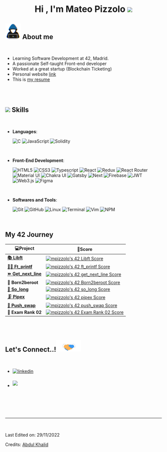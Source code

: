 
<h1 align="center"><b>Hi , I'm Mateo Pizzolo </b><img src="https://media.giphy.com/media/hvRJCLFzcasrR4ia7z/giphy.gif" width="35"></h1>

	
## <picture><img src = "https://github.com/0xAbdulKhalid/0xAbdulKhalid/raw/main/assets/mdImages/about_me.gif" width = 50px></picture> **About me**


<br>

- Learning Software Development at 42, Madrid. 
- A passionate Self-taught Front-end developer
- Worked at a great startup (Blockchain Ticketing)
- Personal website [link](http://www.mateopizzolo.com/)
- This is [my resume](https://drive.google.com/file/d/1FiO63IWTp7uHdoRGNuUHjRsbYfTreWIo/view?usp=share_link) 

<br><br>


## <img src="https://media2.giphy.com/media/QssGEmpkyEOhBCb7e1/giphy.gif?cid=ecf05e47a0n3gi1bfqntqmob8g9aid1oyj2wr3ds3mg700bl&rid=giphy.gif" width ="25"><b> Skills</b>
<br>

<p align="center">

- **Languages**:
    
    ![C](https://img.shields.io/badge/C%20-%232370ED.svg?style=for-the-badge&logo=c&logoColor=white)
    ![JavaScript](https://img.shields.io/badge/JavaScript%20-%23F7DF1E.svg?style=for-the-badge&logo=javascript&logoColor=black)
    ![Solidity](https://img.shields.io/badge/Solidity-e6e6e6?style=for-the-badge&logo=solidity&logoColor=black)

<br>   
    
- **Front-End Development**:

   ![HTML5](https://img.shields.io/badge/HTML5%20-%23E34F26.svg?style=for-the-badge&logo=html5&logoColor=white)
   ![CSS3](https://img.shields.io/badge/CSS%20-%231572B6.svg?style=for-the-badge&logo=css3&logoColor=white)
   ![Typescript](https://img.shields.io/badge/TypeScript-007ACC?style=for-the-badge&logo=typescript&logoColor=white)
   ![React](https://img.shields.io/badge/React-20232A?style=for-the-badge&logo=react&logoColor=61DAFB)
   ![Redux](https://img.shields.io/badge/Redux-593D88?style=for-the-badge&logo=redux&logoColor=white)
   ![React Router](https://img.shields.io/badge/React_Router-CA4245?style=for-the-badge&logo=react-router&logoColor=white)
   ![Material UI](https://img.shields.io/badge/Material%20UI-007FFF?style=for-the-badge&logo=mui&logoColor=white)
   ![Chakra UI](https://img.shields.io/badge/chakra-%234ED1C5.svg?style=for-the-badge&logo=chakraui&logoColor=white)
   ![Gatsby](https://img.shields.io/badge/Gatsby-663399?style=for-the-badge&logo=gatsby&logoColor=white)
   ![Next](https://img.shields.io/badge/Next-black?style=for-the-badge&logo=next.js&logoColor=white)
   ![Firebase](https://img.shields.io/badge/firebase-%23039BE5.svg?style=for-the-badge&logo=firebase)
   ![JWT](https://img.shields.io/badge/JWT-black?style=for-the-badge&logo=JSON%20web%20tokens)
   ![Web3.js](https://img.shields.io/badge/web3.js-F16822?style=for-the-badge&logo=web3.js&logoColor=white)
   ![Figma](https://img.shields.io/badge/figma-%23F24E1E.svg?style=for-the-badge&logo=figma&logoColor=white)

<br>

- **Softwares and Tools**:

    ![Git](https://img.shields.io/badge/git-%23F05033.svg?style=for-the-badge&logo=git&logoColor=white)
    ![GitHub](https://img.shields.io/badge/github-%23121011.svg?style=for-the-badge&logo=github&logoColor=white)
    ![Linux](https://img.shields.io/badge/Linux-FCC624?style=for-the-badge&logo=linux&logoColor=black) 
    ![Terminal](https://img.shields.io/badge/Terminal-%23054020?style=for-the-badge&logo=gnu-bash&logoColor=white)
    ![Vim](https://img.shields.io/badge/VIM-%2311AB00.svg?style=for-the-badge&logo=vim&logoColor=white)
    ![NPM](https://img.shields.io/badge/NPM-%23CB3837.svg?style=for-the-badge&logo=npm&logoColor=white)


</p>


<br>

## <b> My 42 Journey</b>

| 💻Project | 💯Score |
|------|-------|
|[**📚 Libft**](https://github.com/MatPizzolo/my-libft) | [![mpizzolo's 42 Libft Score](https://badge42.vercel.app/api/v2/clie22wmu001608mqli56z7zj/project/2930157)](https://github.com/JaeSeoKim/badge42) |
| [**✍🏼 Ft_printf**](https://github.com/MatPizzolo/ft_printf) | [![mpizzolo's 42 ft_printf Score](https://badge42.vercel.app/api/v2/clie22wmu001608mqli56z7zj/project/3014837)](https://github.com/JaeSeoKim/badge42) |
| [**⏩ Get_next_line**](https://github.com/MatPizzolo/GNL) | [![mpizzolo's 42 get_next_line Score](https://badge42.vercel.app/api/v2/clie22wmu001608mqli56z7zj/project/3014839)](https://github.com/JaeSeoKim/badge42) |
| **🤖 Born2beroot** | [![mpizzolo's 42 Born2beroot Score](https://badge42.vercel.app/api/v2/clie22wmu001608mqli56z7zj/project/3029980)](https://github.com/JaeSeoKim/badge42) |
| [**👾 So_long**](https://github.com/MatPizzolo/Solong) | [![mpizzolo's 42 so_long Score](https://badge42.vercel.app/api/v2/clie22wmu001608mqli56z7zj/project/3087090)](https://github.com/JaeSeoKim/badge42) |
| [**🗜 Pipex**](https://github.com/MatPizzolo/Pipex) | [![mpizzolo's 42 pipex Score](https://badge42.vercel.app/api/v2/clie22wmu001608mqli56z7zj/project/3087092)](https://github.com/JaeSeoKim/badge42) |
| [**🔢 Push_swap**](https://github.com/MatPizzolo/push_swap) | [![mpizzolo's 42 push_swap Score](https://badge42.vercel.app/api/v2/clie22wmu001608mqli56z7zj/project/3087093)](https://github.com/JaeSeoKim/badge42) |
| **📝 Exam Rank 02** | [![mpizzolo's 42 Exam Rank 02 Score](https://badge42.vercel.app/api/v2/clie22wmu001608mqli56z7zj/project/3088395)](https://github.com/JaeSeoKim/badge42) |



<br>
<br>

## <b> Let's Connect..!</b><img src="https://github.com/0xAbdulKhalid/0xAbdulKhalid/raw/main/assets/mdImages/handshake.gif" width ="80">
<br>
<div align='left'>

<ul>

<li>
<a href="https://linkedin.com/in/mateo-pizzolo" target="_blank">
<img src="https://img.shields.io/badge/linkedin:  mateo/pizzolo-%2300acee.svg?color=405DE6&style=for-the-badge&logo=linkedin&logoColor=white" alt=linkedin style="margin-bottom: 5px;"/>
</a>
</li>

<br>

<li>
<a href="mailto:matpizzolo@gmail.com" target="_blank">
<img src="https://img.shields.io/badge/gmail:  matpizzolo-%23EA4335.svg?style=for-the-badge&logo=gmail&logoColor=white" t=mail style="margin-bottom: 5px;" />
</a>
</li>
	
</ul>
</div>
<br>
<br>
<br>
<br>

---

<br>

Last Edited on: 29/11/2022

Credits: [Abdul Khalid](https://github.com/0xabdulkhalid)
